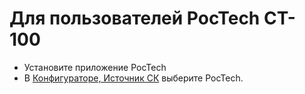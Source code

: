 # Для пользователей PocTech CT-100

- Установите приложение PocTech
- В [Конфигураторе, Источник СК](../Configuration/Config-Builder.md#bg-source) выберите PocTech.
